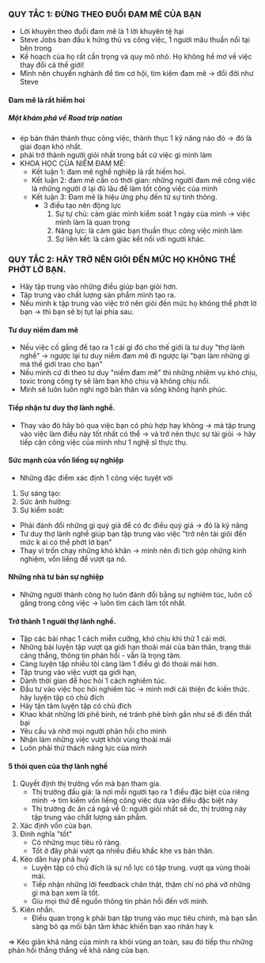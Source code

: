 ### QUY TẮC 1: ĐỪNG THEO ĐUỔI ĐAM MÊ CỦA BẠN
- Lời khuyên theo đuổi đam mê là 1 lời khuyên tệ hại
- Steve Jobs ban đầu k hứng thú vs công việc, 1 người mâu thuẩn nổi tại bên trong
- Kế hoạch của họ rất cẩn trọng và quy mô nhỏ. Họ không hề mơ về việc thay đổi cả thế giới!
- Mình nên chuyển nghành để tìm cơ hội, tìm kiêm đam mê -> đổi đời như Steve 
#### Đam mê là rất hiếm hoi
##### Một khám phá về Road trip nation
- ép bản thân thành thục công việc, thành thục 1 kỹ năng nào đó -> đó là giai đoạn khó nhất.
- phải trở thành người giỏi nhất trong bất cứ việc gì mình làm
- KHOA HỌC CỦA NIỀM ĐAM MÊ:
    - Kết luận 1: đam mê nghề nghiệp là rất hiếm hoi.
    - Kết luận 2: đam mê cần có thời gian: những người đam mê công việc là những người ở lại đủ lâu để làm tốt công việc của mình
    - Kết luận 3: Đam mê là hiệu ứng phụ đến từ sự tinh thông.
        - 3 điều tạo nên động lực
            1. Sự tự chủ: cảm giác mình kiểm soát 1 ngày của mình -> việc mình làm là quan trọng
            2. Năng lực: là cảm giác bạn thuần thục công việc mình làm
            3. Sự liên kết: là cảm giác kết nối với người khác.
### QUY TẮC 2: HÃY TRỞ NÊN GIỎI ĐẾN MỨC HỌ KHÔNG THỂ PHỚT LỜ BẠN.
- Hãy tập trung vào những điều giúp bạn giỏi hơn.
- Tập trung vào chất lượng sản phẩm mình tạo ra.
- Nếu mình k tập trung vào việc trở nên giỏi đến mức họ không thể phớt lờ bạn -> thì bạn sẽ bị tụt lại phía sau.
#### Tư duy niềm đam mê
- Nếu việc cố gắng để tạo ra 1 cái gì đó cho thế giới là tư duy "thợ lành nghề" -> ngược lại tư duy niềm đam mê đi ngược lại "bạn làm những gì mà thế giới trao cho bạn"
- Nếu mình cứ đi theo tư duy "niềm đam mê" thì những nhiệm vụ khó chịu, toxic trong công ty sẽ làm bạn khó chịu và không chịu nổi.
- Mình sẽ luôn luôn nghi ngờ bản thân và sống không hạnh phúc.
#### Tiếp nhận tư duy thợ lành nghề.
- Thay vào đó hãy bỏ qua việc bạn có phù hợp hay không -> mà tập trung vào việc làm điều này tốt nhất có thể -> và trở nên thực sự tài giỏi -> hãy tiếp cận công việc của mình như 1 nghệ sĩ thực thụ.
#### Sức mạnh của vốn liếng sự nghiệp
- Những đặc điểm xác định 1 công việc tuyệt vời
1. Sự sáng tạo: 
2. Sức ảnh hưởng:
3. Sự kiểm soát:
- Phải đánh đổi những gì quý giá để có đc điều quý giá -> đó là kỹ năng
- Tư duy thợ lành nghề giúp bạn tập trung vào việc "trở nên tài giỏi đến mức k ai có thể phớt lờ bạn"
- Thay vì trốn chạy những khó khăn -> mình nên đi tích góp những kinh nghiệm, vốn liếng để vượt qa nó.
#### Những nhà tư bản sự nghiệp
- Những người thành công họ luôn đánh đổi bằng sự nghiêm túc, luôn cố gắng trong công việc -> luôn tìm cách làm tốt nhất.
#### Trở thành 1 nguời thợ lành nghề.
- Tập các bài nhạc 1 cách miễn cưỡng, khó chịu khi thử 1 cái mới.
- Những bài luyện tập vượt qa giới hạn thoải mái của bản thân, trạng thái căng thẳng, thông tin phản hồi - vẫn là trọng tâm.
- Càng luyện tập nhiều tôi càng làm 1 điều gì đó thoải mái hơn.
- Tập trung vào việc vượt qa giới hạn, 
- Dành thời gian để học hỏi 1 cách nghiêm túc.
- Đầu tư vào việc học hỏi nghiêm túc -> mình mới cải thiện đc kiến thức. hãy luyện tập có chủ đích
- Hãy tận tâm luyện tập có chủ đích
- Khao khát những lời phê bình, né tránh phê bình gần như sẽ đi đến thất bại
- Yêu cầu và nhờ mọi người phản hồi cho mình
- Nhận làm những việc vượt khỏi vùng thoải mái
- Luôn phải thử thách năng lực của mình
#### 5 thói quen của thợ lành nghề
1. Quyết định thị trường vốn mà bạn tham gia.
    - Thị trường đấu giá: là nơi mỗi người tạo ra 1 điều đặc biệt của riêng mình -> tìm kiếm vốn liếng công việc dựa vào điều đặc biệt này
    - Thị trường đc ăn cả ngả về 0: người giỏi nhất sẽ đc, thị trường này tập trung vào chất lượng sản phẩm.
2. Xác định vốn của bạn.
3. Đinh nghĩa "tốt"
    - Có những mục tiêu rõ ràng.
    - Tốt ở đây phải vượt qa nhiều điều khắc khe vs bản thân.
4. Kéo dãn hay phá huỷ
    - Luyện tập có chủ đích là sự nổ lực có tập trung. vượt qa vùng thoải mái.
    - Tiếp nhận những lời feedback chân thật, thậm chí nó phá vỡ những gì mà bạn xem là tốt.
    - Giu mọi thứ để nguồn thông tin phản hồi đến với mình.
5. Kiên nhẫn.
    - Điều quan trọng k phải bạn tập trung vào mục tiêu chính, mà bạn sẵn sàng bỏ qa mối bận tâm khác khiến bạn xao nhãn hay k

=> Kéo giãn khả năng của mình ra khỏi vùng an toàn, sau đó tiếp thu những phản hồi thẳng thắng về khả năng của bạn.

